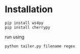 
# Installation

    pip install ws4py
    pip install cherrypy

run using

    python tailer.py filename regex
